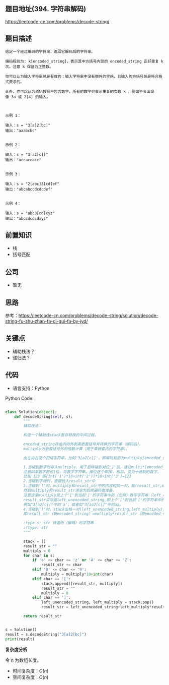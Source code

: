<!--
 * @Author: your name
 * @Date: 2021-05-15 01:04:05
 * @LastEditTime: 2021-05-15 01:07:53
 * @LastEditors: Please set LastEditors
 * @Description: In User Settings Edit
 * @FilePath: \leetcode\394.字符串解码.md
-->


## 题目地址(394. 字符串解码)

https://leetcode-cn.com/problems/decode-string/

## 题目描述

```
给定一个经过编码的字符串，返回它解码后的字符串。

编码规则为: k[encoded_string]，表示其中方括号内部的 encoded_string 正好重复 k 次。注意 k 保证为正整数。

你可以认为输入字符串总是有效的；输入字符串中没有额外的空格，且输入的方括号总是符合格式要求的。

此外，你可以认为原始数据不包含数字，所有的数字只表示重复的次数 k ，例如不会出现像 3a 或 2[4] 的输入。

 

示例 1：

输入：s = "3[a]2[bc]"
输出："aaabcbc"


示例 2：

输入：s = "3[a2[c]]"
输出："accaccacc"


示例 3：

输入：s = "2[abc]3[cd]ef"
输出："abcabccdcdcdef"


示例 4：

输入：s = "abc3[cd]xyz"
输出："abccdcdcdxyz"

```

## 前置知识

- 栈
- 括号匹配

## 公司

- 暂无

## 思路

参考：https://leetcode-cn.com/problems/decode-string/solution/decode-string-fu-zhu-zhan-fa-di-gui-fa-by-jyd/

## 关键点

- 辅助栈法？
- 递归法？

## 代码

- 语言支持：Python

Python Code:

```python

class Solution(object):
    def decodeString(self, s):
        """
        辅助栈法：

        构造一个辅助栈stack暂存转换的中间过程。

        encoded_string存由内向外剥离嵌套括号并转换的字符串（编码后），
        multiply为嵌套括号外的倍数计算（用于乘嵌套内的字符串）。

        由左向右逐个扫描字符串，比如'3[a2[c]]'，即编码规则为multiply[encoded_string]：

        1.当碰到数字时存入multiply，用于后续碰到对应']'后，通过multi*[encoded_string]解码嵌套字符串。
        注意如果数字超过1位，将数字字符串，按位逐个乘10，相加，变为十进制的数字，
        比如'123'即(int('1')*10+int('2'))*10+int('3')=123
        2.当碰到字母时，直接放入result_str中
        3.当碰到'['时，multiply和result_str中的内容构成一对，即(result_str,multiply)作为一个整体存入辅助栈stack中，
        然后multiply和result_str清空为后续遍历做准备。
        注意这里multiply是上个'['到当前'['的字符串中的（左侧）数字字符串（left_multiply），例如"3[a2[c]]"中的'a'，
        result_str实际是left_unencoded_string,即上个'['到当前'['的字符串中的（左侧未编码）字母字符串（不是右侧括号'['和']'中的encoded_string），
        例如"3[a2[c]]"中的'a'，或者如"3[aa2[c]]"中的aa。
        4.当碰到']'时，stack出栈一对(left_unencoded_string,left_multiply)，解码字符串并与result_str中的字符串（原encoded_string）进行拼接（新encoded_string），
        即result_str（新encoded_string）=multiply*result_str（原encoded_string）+left_unencoded_string（出栈的result_str）

        :type s: str 待遍历（解码）的字符串
        :rtype: str 
        """

        stack = []
        result_str = ""
        multiply = 0
        for char in s:
            if 'a' <= char <= 'z' or 'A' <= char <= 'Z':
                result_str += char
            elif '0' <= char <= '9':
                multiply = multiply*10+int(char)
            elif char == '[':
                stack.append([result_str, multiply])
                result_str = ""
                multiply = 0
            elif char == ']':
                left_unencoded_string, left_multiply = stack.pop()
                result_str = left_unencoded_string+left_multiply*result_str

        return result_str


s = Solution()
result = s.decodeString("3[a]2[bc]")
print(result)

```


**复杂度分析**

令 n 为数组长度。

- 时间复杂度：$O(n)$
- 空间复杂度：$O(n)$